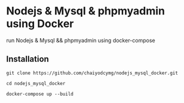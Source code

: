 # Nodejs & Mysql  & phpmyadmin using Docker

run Nodejs & Mysql  && phpmyadmin using docker-compose


## Installation
```
git clone https://github.com/chaiyodcymg/nodejs_mysql_docker.git

cd nodejs_mysql_docker

docker-compose up --build
```

